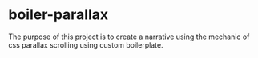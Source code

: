 # boiler-parallax
The purpose of this project is to create a narrative using the mechanic of css parallax scrolling using custom boilerplate.
